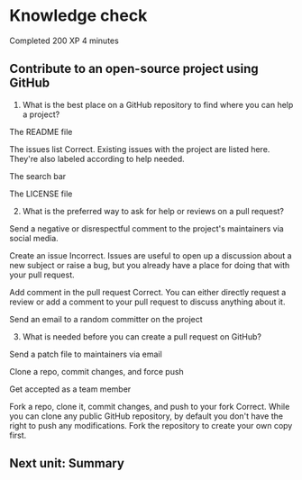 # Knowledge check
Completed 200 XP 4 minutes  

## Contribute to an open-source project using GitHub

1. What is the best place on a GitHub repository to find where you can help a project? 

The README file

The issues list
Correct. Existing issues with the project are listed here. They're also labeled according to help needed.


The search bar

The LICENSE file

2. What is the preferred way to ask for help or reviews on a pull request? 

Send a negative or disrespectful comment to the project's maintainers via social media.

Create an issue
Incorrect. Issues are useful to open up a discussion about a new subject or raise a bug, but you already have a place for doing that with your pull request.


Add comment in the pull request
Correct. You can either directly request a review or add a comment to your pull request to discuss anything about it.


Send an email to a random committer on the project

3. What is needed before you can create a pull request on GitHub? 

Send a patch file to maintainers via email

Clone a repo, commit changes, and force push

Get accepted as a team member

Fork a repo, clone it, commit changes, and push to your fork
Correct. While you can clone any public GitHub repository, by default you don't have the right to push any modifications. Fork the repository to create your own copy first.

## Next unit: Summary
